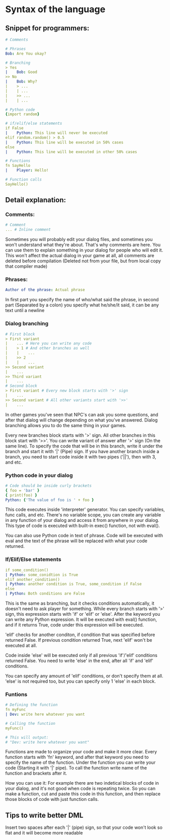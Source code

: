 
# Syntax of the language


## Snippet for programmers:
```yaml
# Comments

# Phrases
Bob: Are You okay?

# Branching
> Yes
|    Bob: Good
>> No
|    Bob: Why?
|    > ...
|    | ...
|    >> ...
|    | ...

# Python code
{import random}

# if/elif/else statements
if False
|    Python: This line will never be executed
elif random.random() > 0.5
|    Python: This line will be executed in 50% cases
else
|    Python: This line will be executed in other 50% cases

# Functions
fn SayHello
|    Player: Hello!

# Function calls
SayHello()
```


## Detail explanation:

### Comments:
```yaml
# Comment
... # Inline comment
```
Sometimes you will probably edit your dialog files, and sometimes
you won't understand what they're about. That's why comments are here. You can
use them to explain something in your dialog for people who will edit it.
This won't affect the actual dialog in your game at all, all comments are
deleted before compilation (Deleted not from your file, but from local copy
  that compiler made)

### Phrases:
```yaml
Author of the phrase: Actual phrase
```
In first part you specify the name of who/what said the phrase, in second part
(Separated by a colon) you specify what he/she/it said, it can be
any text until a newline

### Dialog branching
```yaml
# First block
> First variant
|    ... # Here you can write any code
|    > 1 # And other branches as well
|    |    ...
|    >> 2
|    |    ...
>> Second variant
|    ...
>> Third variant
|    ...
# Second block
> First variant # Every new block starts with '>' sign
|    ...
>> Second variant # All other variants start with '>>'
|    ...
```
In other games you've seen that NPC's can ask you some questions, and after that
dialog will change depending on what you've answered. Dialog branching allows
you to do the same thing in your games.

Every new branches block starts with '>' sign. All other branches in this block
start with '>>'. You can write variant of answer after '>' sign (On the same line).
To specify the code that will be in this branch, write it under the branch and start
it with '|' (Pipe) sign. If you have another branch inside a branch, you need to
start code inside it with two pipes ('||'), then with 3, and etc.

### Python code in your dialog

```yaml
# Code should be inside curly brackets
{ foo = 'bar' }
{ print(foo) }
Python: {'The value of foo is ' + foo }
```

This code executes inside 'interpreter' generator. You can specify variables,
func calls, and etc. There's no variable scope, you can create any variable in
any function of your dialog and access it from anywhere in your dialog. This
type of code is executed with built-in exec() function, not with eval().

You can also use Python code in text of phrase. Code will be executed with eval
and the text of the phrase will be replaced with what your code returned.

### If/Elif/Else statements

```yaml
if some_condition()
| Python: some_conidtion is True
elif another_condition()
| Python: another condition is True, some_condition if False
else
| Python: Both conditions are False
```

This is the same as branching, but it checks conditions automatically, it doesn't
need to ask player for something. While every branch starts with '>' sign, this
expression starts with 'if' or 'elif' or 'else'. After the keyword you can write
any Python expression. It will be executed with eval() function, and if it
returns True, code under this expression will be executed.

'elif' checks for another conditon, if condition that was specified before
returned False. If previous condition returned True, next 'elif' won't be
executed at all.

Code inside 'else' will be executed only if all previous 'if'/'elif' conditions
returned False. You need to write 'else' in the end, after all 'if' and 'elif'
conditions.

You can specify any amount of 'elif' conditions, or don't specify them at all.
'else' is not required too, but you can specify only 1 'else' in each block.

### Funtions

```yaml
# Defining the function
fn myFunc
| Dev: write here whatever you want

# Calling the function
myFunc()

# This will output:
# "Dev: write here whatever you want"
```

Functions are made to organize your code and make it more clear. Every function
starts with 'fn' keyword, and after that keyword you need to specify the name of
the function. Under the function you can write your code (Starting it with '|'
pipe). To call the  function write name of the function and brackets after it.

How you can use it:
For example there are two indetical blocks of code in your dialog, and it's not good
when code is repeating twice. So you can make a function, cut and paste this code
in this function, and then replace those blocks of code with just function calls.

## Tips to write better DML

Insert two spaces after each '|' (pipe) sign, so that your code won't look so
flat and it will become more readable
